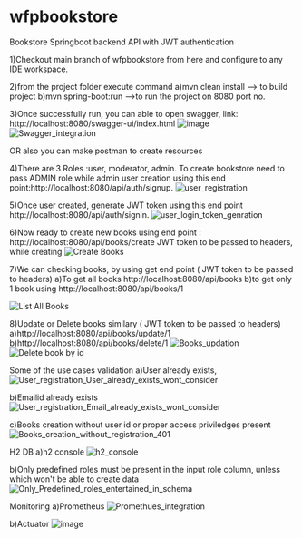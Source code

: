 # wfpbookstore
Bookstore Springboot backend API with JWT authentication

1)Checkout main branch of wfpbookstore from here and configure to any IDE workspace.

2)from the project folder execute command
  a)mvn clean install   --> to build project
  b)mvn spring-boot:run  -->to run the project on 8080 port no.
  
3)Once successfully run, you can able to open  swagger, link: http://localhost:8080/swagger-ui/index.html
![image](https://github.com/user-attachments/assets/58d258c6-8f5f-4555-997b-f60cca4c1b1c)
![Swagger_integration](https://github.com/user-attachments/assets/3c9f25bc-2120-43e5-9a7b-94fe104a8280)

OR
also  you can make postman to create resources

4)There are 3 Roles :user, moderator, admin. To create bookstore need to pass ADMIN role while admin user creation using this end point:http://localhost:8080/api/auth/signup.
  ![user_registration](https://github.com/user-attachments/assets/d0dcdd2a-22ee-4776-8659-4f9ae321dae6)

5)Once user created, generate JWT token using this end point http://localhost:8080/api/auth/signin.
![user_login_token_genration](https://github.com/user-attachments/assets/e884e4a5-b631-41f1-85eb-6161483b991b)

6)Now ready to create new books using end point : http://localhost:8080/api/books/create  JWT token to be passed to headers, while creating
![Create Books](https://github.com/user-attachments/assets/05cbe2d6-e56c-4b96-946a-7cce02bbea18)

7)We can checking books, by using get end point ( JWT token to be passed to headers)
a)To get all books http://localhost:8080/api/books
b)to get only 1 book using http://localhost:8080/api/books/1

![List All Books](https://github.com/user-attachments/assets/265765d3-e62b-4772-aee3-86b23134375b)

8)Update or Delete books similary ( JWT token to be passed to headers)
a)http://localhost:8080/api/books/update/1
b)http://localhost:8080/api/books/delete/1
![Books_updation](https://github.com/user-attachments/assets/da5780df-f4fd-4302-b458-33fa4167b262)
![Delete book by id](https://github.com/user-attachments/assets/c3a43901-6e4b-478d-bbb1-d2a36c21dfee)


Some of the use cases validation
a)User already exists, 
![User_registration_User_already_exists_wont_consider](https://github.com/user-attachments/assets/59a23e1b-4fef-4b4f-bab0-a2289048998a)

b)Emailid already exists
![User_registration_Email_already_exists_wont_consider](https://github.com/user-attachments/assets/aff0e41f-5495-46dc-9726-bfaa39f51de9)

c)Books creation without user id or proper access priviledges present 
![Books_creation_without_registration_401](https://github.com/user-attachments/assets/46a37242-612c-4324-b311-98f570529b12)

H2 DB
a)h2 console 
![h2_console](https://github.com/user-attachments/assets/1500cb31-67b4-4401-82a8-273792a4c8bb)

b)Only predefined roles must be present in the input role column, unless which won't be able to create data
![Only_Predefined_roles_entertained_in_schema](https://github.com/user-attachments/assets/c56521c8-c9f7-4b2f-9c77-81d2e54409a1)

Monitoring
a)Prometheus
![Promethues_integration](https://github.com/user-attachments/assets/2e38cd08-2d85-45ce-a813-9cebcd197530)

b)Actuator
![image](https://github.com/user-attachments/assets/683dd0f5-731a-427c-898f-6122ce47eb3c)









